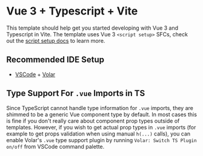 # Vue 3 + Typescript + Vite

This template should help get you started developing with Vue 3 and Typescript in Vite. The template uses Vue 3 `<script setup>` SFCs, check out
the [script setup docs](https://v3.vuejs.org/api/sfc-script-setup.html#sfc-script-setup) to learn more.

## Recommended IDE Setup

- [VSCode](https://code.visualstudio.com/) + [Volar](https://marketplace.visualstudio.com/items?itemName=johnsoncodehk.volar)

## Type Support For `.vue` Imports in TS

Since TypeScript cannot handle type information for `.vue` imports, they are shimmed to be a generic Vue component type by default. In most cases this
is fine if you don't really care about component prop types outside of templates. However, if you wish to get actual prop types in `.vue` imports (for
example to get props validation when using manual `h(...)` calls), you can enable Volar's `.vue` type support plugin by
running `Volar: Switch TS Plugin on/off` from VSCode command palette.
